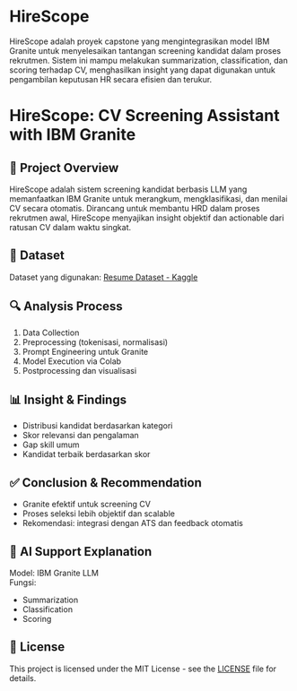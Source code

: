 # HireScope
HireScope adalah proyek capstone yang mengintegrasikan model IBM Granite untuk menyelesaikan tantangan screening kandidat dalam proses rekrutmen. Sistem ini mampu melakukan summarization, classification, dan scoring terhadap CV, menghasilkan insight yang dapat digunakan untuk pengambilan keputusan HR secara efisien dan terukur.


# HireScope: CV Screening Assistant with IBM Granite

## 📌 Project Overview
HireScope adalah sistem screening kandidat berbasis LLM yang memanfaatkan IBM Granite untuk merangkum, mengklasifikasi, dan menilai CV secara otomatis. Dirancang untuk membantu HRD dalam proses rekrutmen awal, HireScope menyajikan insight objektif dan actionable dari ratusan CV dalam waktu singkat.

## 📂 Dataset
Dataset yang digunakan: [Resume Dataset - Kaggle](https://www.kaggle.com/datasets/snehankekre/resume-dataset)

## 🔍 Analysis Process
1. Data Collection
2. Preprocessing (tokenisasi, normalisasi)
3. Prompt Engineering untuk Granite
4. Model Execution via Colab
5. Postprocessing dan visualisasi

## 📊 Insight & Findings
- Distribusi kandidat berdasarkan kategori
- Skor relevansi dan pengalaman
- Gap skill umum
- Kandidat terbaik berdasarkan skor

## ✅ Conclusion & Recommendation
- Granite efektif untuk screening CV
- Proses seleksi lebih objektif dan scalable
- Rekomendasi: integrasi dengan ATS dan feedback otomatis

## 🤖 AI Support Explanation
Model: IBM Granite LLM  
Fungsi:
- Summarization
- Classification
- Scoring

## 📄 License
This project is licensed under the MIT License - see the [LICENSE](LICENSE) file for details.

